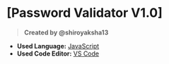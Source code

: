 # [Password Validator V1.0]

>__Created by @shiroyaksha13__

* __Used Language:__ [JavaScript](https://developer.mozilla.org/en-US/docs/Web/JavaScript)
* __Used Code Editor:__ [VS Code](https://code.visualstudio.com/)
